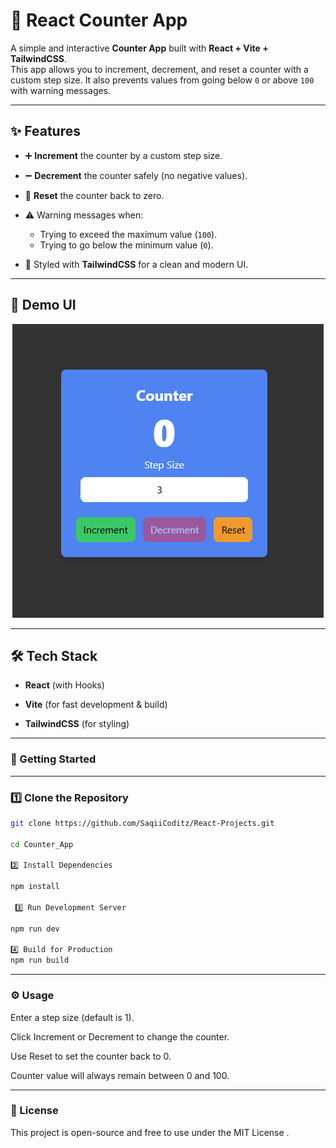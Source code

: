 # 🚀 React Counter App

A simple and interactive **Counter App** built with **React + Vite + TailwindCSS**.  
This app allows you to increment, decrement, and reset a counter with a custom step size. It also prevents values from going below `0` or above `100` with warning messages.

---

## ✨ Features

- ➕ **Increment** the counter by a custom step size.

- ➖ **Decrement** the counter safely (no negative values).

- 🔄 **Reset** the counter back to zero.

- ⚠️ Warning messages when:
  - Trying to exceed the maximum value (`100`).
  - Trying to go below the minimum value (`0`).

- 🎨 Styled with **TailwindCSS** for a clean and modern UI.

---

## 📸 Demo UI

<p align="center">
  <img src="image.png" alt="Demo UI" />
</p>

---

## 🛠️ Tech Stack

- **React** (with Hooks)

- **Vite** (for fast development & build)

- **TailwindCSS** (for styling)


---

### 🚦 Getting Started

---

### 1️⃣ Clone the Repository

```bash
git clone https://github.com/SaqiiCoditz/React-Projects.git

cd Counter_App

2️⃣ Install Dependencies

npm install

 3️⃣ Run Development Server

npm run dev

4️⃣ Build for Production
npm run build
```
---

### ⚙️ Usage

Enter a step size (default is 1).

Click Increment or Decrement to change the counter.

Use Reset to set the counter back to 0.

Counter value will always remain between 0 and 100.


---


### 📜 License

This project is open-source and free to use under the MIT License
.